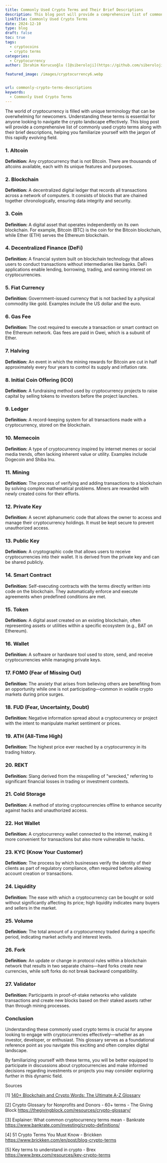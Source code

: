 ```yaml
---
title: Commonly Used Crypto Terms and Their Brief Descriptions
description: This blog post will provide a comprehensive list of commonly used crypto terms along with their brief descriptions.
linkTitle: Commonly Used Crypto Terms
date: 2024-12-10
type: blog
draft: false
toc: true
tags:
  - cryptocoins
  - crypto terms
categories:
  - Cryptocurrency
author: İbrahim Korucuoğlu ([@siberoloji](https://github.com/siberoloji))

featured_image: /images/cryptocurrency6.webp


url: commonly-crypto-terms-descriptions
keywords:
  - Commonly Used Crypto Terms
---
```

The world of cryptocurrency is filled with unique terminology that can be overwhelming for newcomers. Understanding these terms is essential for anyone looking to navigate the crypto landscape effectively. This blog post will provide a comprehensive list of commonly used crypto terms along with their brief descriptions, helping you familiarize yourself with the jargon of this rapidly evolving field.

### 1. Altcoin

**Definition:** Any cryptocurrency that is not Bitcoin. There are thousands of altcoins available, each with its unique features and purposes.

### 2. Blockchain

**Definition:** A decentralized digital ledger that records all transactions across a network of computers. It consists of blocks that are chained together chronologically, ensuring data integrity and security.

### 3. Coin

**Definition:** A digital asset that operates independently on its own blockchain. For example, Bitcoin (BTC) is the coin for the Bitcoin blockchain, while Ether (ETH) serves the Ethereum blockchain.

### 4. Decentralized Finance (DeFi)

**Definition:** A financial system built on blockchain technology that allows users to conduct transactions without intermediaries like banks. DeFi applications enable lending, borrowing, trading, and earning interest on cryptocurrencies.

### 5. Fiat Currency

**Definition:** Government-issued currency that is not backed by a physical commodity like gold. Examples include the US dollar and the euro.

### 6. Gas Fee

**Definition:** The cost required to execute a transaction or smart contract on the Ethereum network. Gas fees are paid in Gwei, which is a subunit of Ether.

### 7. Halving

**Definition:** An event in which the mining rewards for Bitcoin are cut in half approximately every four years to control its supply and inflation rate.

### 8. Initial Coin Offering (ICO)

**Definition:** A fundraising method used by cryptocurrency projects to raise capital by selling tokens to investors before the project launches.

### 9. Ledger

**Definition:** A record-keeping system for all transactions made with a cryptocurrency, stored on the blockchain.

### 10. Memecoin

**Definition:** A type of cryptocurrency inspired by internet memes or social media trends, often lacking inherent value or utility. Examples include Dogecoin and Shiba Inu.

### 11. Mining

**Definition:** The process of verifying and adding transactions to a blockchain by solving complex mathematical problems. Miners are rewarded with newly created coins for their efforts.

### 12. Private Key

**Definition:** A secret alphanumeric code that allows the owner to access and manage their cryptocurrency holdings. It must be kept secure to prevent unauthorized access.

### 13. Public Key

**Definition:** A cryptographic code that allows users to receive cryptocurrencies into their wallet. It is derived from the private key and can be shared publicly.

### 14. Smart Contract

**Definition:** Self-executing contracts with the terms directly written into code on the blockchain. They automatically enforce and execute agreements when predefined conditions are met.

### 15. Token

**Definition:** A digital asset created on an existing blockchain, often representing assets or utilities within a specific ecosystem (e.g., BAT on Ethereum).

### 16. Wallet

**Definition:** A software or hardware tool used to store, send, and receive cryptocurrencies while managing private keys.

### 17. FOMO (Fear of Missing Out)

**Definition:** The anxiety that arises from believing others are benefiting from an opportunity while one is not participating—common in volatile crypto markets during price surges.

### 18. FUD (Fear, Uncertainty, Doubt)

**Definition:** Negative information spread about a cryptocurrency or project with the intent to manipulate market sentiment or prices.

### 19. ATH (All-Time High)

**Definition:** The highest price ever reached by a cryptocurrency in its trading history.

### 20. REKT

**Definition:** Slang derived from the misspelling of "wrecked," referring to significant financial losses in trading or investment contexts.

### 21. Cold Storage

**Definition:** A method of storing cryptocurrencies offline to enhance security against hacks and unauthorized access.

### 22. Hot Wallet

**Definition:** A cryptocurrency wallet connected to the internet, making it more convenient for transactions but also more vulnerable to hacks.

### 23. KYC (Know Your Customer)

**Definition:** The process by which businesses verify the identity of their clients as part of regulatory compliance, often required before allowing account creation or transactions.

### 24. Liquidity

**Definition:** The ease with which a cryptocurrency can be bought or sold without significantly affecting its price; high liquidity indicates many buyers and sellers in the market.

### 25. Volume

**Definition:** The total amount of a cryptocurrency traded during a specific period, indicating market activity and interest levels.

### 26. Fork

**Definition:** An update or change in protocol rules within a blockchain network that results in two separate chains—hard forks create new currencies, while soft forks do not break backward compatibility.

### 27. Validator

**Definition:** Participants in proof-of-stake networks who validate transactions and create new blocks based on their staked assets rather than through mining processes.

### Conclusion

Understanding these commonly used crypto terms is crucial for anyone looking to engage with cryptocurrencies effectively—whether as an investor, developer, or enthusiast. This glossary serves as a foundational reference point as you navigate this exciting and often complex digital landscape.

By familiarizing yourself with these terms, you will be better equipped to participate in discussions about cryptocurrencies and make informed decisions regarding investments or projects you may consider exploring further in this dynamic field.

Sources

[1] [140+ Blockchain and Crypto Words: The Ultimate A-Z Glossary](https://fintechmagazine.com/financial-services-finserv/140-blockchain-and-crypto-words-ultimate-z-glossary)

[2] Crypto Glossary for Nonprofits and Donors - 60+ terms - The Giving Block <https://thegivingblock.com/resources/crypto-glossary/>

[3] Explainer: What common cryptocurrency terms mean - Bankrate <https://www.bankrate.com/investing/crypto-definitions/>

[4] 51 Crypto Terms You Must Know - Brickken <https://www.brickken.com/en/post/blog-crypto-terms>

[5] Key terms to understand in crypto - Brex <https://www.brex.com/resources/key-crypto-terms>
